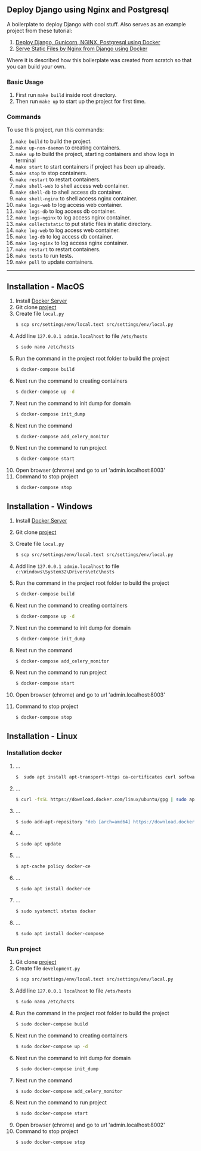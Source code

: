## Deploy Django using Nginx and Postgresql
A boilerplate to deploy Django with cool stuff. Also serves as an example project from these tutorial:
1. <a href="http://ruddra.com/2016/08/14/docker-django-nginx-postgres/">Deploy Django, Gunicorn, NGINX, Postgresql using Docker</a>
2. <a href="http://ruddra.com/2016/11/02/serve-static-files-by-nginx-from-django-using-docker/">Serve Static Files by Nginx from Django using Docker</a>

Where it is described how this boilerplate was created from scratch so that you can build your own.

### Basic Usage
1. First run `make build` inside root directory.
2. Then run `make up` to start up the project for first time.

### Commands
To use this project, run this commands:

1. `make build` to build the project.
1. `make up-non-daemon` to creating containers.
2. `make up` to build the project, starting containers and show logs in terminal
3. `make start` to start containers if project has been up already.
4. `make stop` to stop containers.
4. `make restart` to restart containers.
5. `make shell-web` to shell access web container.
6. `make shell-db` to shell access db container.
7. `make shell-nginx` to shell access nginx container.
8. `make logs-web` to log access web container.
9. `make logs-db` to log access db container.
10. `make logs-nginx` to log access nginx container.
11. `make collectstatic` to put static files in static directory.
12. `make log-web` to log access web container.
13. `make log-db` to log access db container.
14. `make log-nginx` to log access nginx container.
14. `make restart` to restart containers.
15. `make tests` to run tests.
16. `make pull` to update containers.

-----

## Installation -  MacOS

1. Install [Docker Server](https://docs.docker.com/docker-for-mac/install/#install-and-run-docker-for-mac)
2. Git clone [project](https://gitlab.ddemo.ru/vireas/wikiworks)
3. Create file `local.py`
    ```sh
    $ scp src/settings/env/local.text src/settings/env/local.py
    ```
3. Add line `127.0.0.1 admin.localhost` to file `/ets/hosts`
    ```sh
    $ sudo nano /etc/hosts
    ```
4. Run the command in the project root folder to build the project
    ```sh
    $ docker-compose build
    ```
5. Next run the command to creating containers
    ```sh
    $ docker-compose up -d
    ```
5. Next run the command to init dump for domain
    ```sh
    $ docker-compose init_dump
    ```
6. Next run the command
    ```sh
    $ docker-compose add_celery_monitor
    ```
7. Next run the command to run project
    ```sh
    $ docker-compose start
    ```
8. Open browser (chrome) and go to url 'admin.localhost:8003' 
8. Command to stop project
    ```sh
    $ docker-compose stop
    ```


## Installation -  Windows

1. Install [Docker Server](https://docs.docker.com/docker-for-windows/install/)
2. Git clone [project](https://gitlab.ddemo.ru/vireas/wikiworks)
3. Create file `local.py`
    ```sh
    $ scp src/settings/env/local.text src/settings/env/local.py
    ```
3. Add line `127.0.0.1 admin.localhost` to file `c:\Windows\System32\Drivers\etc\hosts`

4. Run the command in the project root folder to build the project
    ```sh
    $ docker-compose build
    ```
5. Next run the command to creating containers
    ```sh
    $ docker-compose up -d
    ```
5. Next run the command to init dump for domain
    ```sh
    $ docker-compose init_dump
    ```
6. Next run the command
    ```sh
    $ docker-compose add_celery_monitor
    ```
7. Next run the command to run project
    ```sh
    $ docker-compose start
    ```
8. Open browser (chrome) and go to url 'admin.localhost:8003' 
8. Command to stop project
    ```sh
    $ docker-compose stop
    ```



## Installation -  Linux

### Installation docker

1. ...
    ```sh
    $  sudo apt install apt-transport-https ca-certificates curl software-properties-common
    ```
2. ...
    ```sh
    $ curl -fsSL https://download.docker.com/linux/ubuntu/gpg | sudo apt-key add -
    ```
4. ...
    ```sh
    $ sudo add-apt-repository "deb [arch=amd64] https://download.docker.com/linux/ubuntu bionic stable"
    ```
5. ...
    ```sh
    $ sudo apt update
    ```
5. ...
    ```sh
    $ apt-cache policy docker-ce
    ```
6. ...
    ```sh
    $ sudo apt install docker-ce
    ```
7. ...
    ```sh
    $ sudo systemctl status docker
    ```
5. ...
    ```sh
    $ sudo apt install docker-compose
    ```
    
### Run project

1. Git clone [project](https://gitlab.ddemo.ru/vireas/wikiworks)
3. Create file `development.py`
    ```sh
    $ scp src/settings/env/local.text src/settings/env/local.py
    ```
2. Add line `127.0.0.1 localhost` to file `/ets/hosts`
    ```sh
    $ sudo nano /etc/hosts
    ```
3. Run the command in the project root folder to build the project
    ```sh
    $ sudo docker-compose build
    ```
4. Next run the command to creating containers
    ```sh
    $ sudo docker-compose up -d
    ```
5. Next run the command to init dump for domain
    ```sh
    $ sudo docker-compose init_dump
    ```
6. Next run the command
    ```sh
    $ sudo docker-compose add_celery_monitor
    ```
7. Next run the command to run project
    ```sh
    $ sudo docker-compose start
    ```
8. Open browser (chrome) and go to url 'admin.localhost:8002' 
9. Command to stop project
    ```sh
    $ sudo docker-compose stop